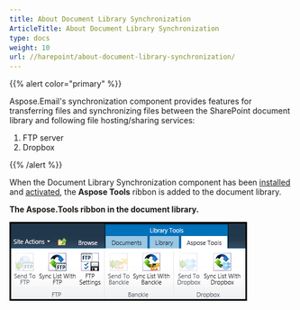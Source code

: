 ```yaml
---
title: About Document Library Synchronization
ArticleTitle: About Document Library Synchronization
type: docs
weight: 10
url: //harepoint/about-document-library-synchronization/
---
```



{{% alert color="primary" %}} 

Aspose.Email's synchronization component provides features for transferring files and synchronizing files between the SharePoint document library and following file hosting/sharing services:

1. FTP server
1. Dropbox

{{% /alert %}} 

When the Document Library Synchronization component has been [installed](/email/sharepoint/installing-aspose-email-for-/sharepoint/) and [activated](/email/sharepoint/activation-and-de-activation-after-installation/), the **Aspose Tools** ribbon is added to the document library. 

**The Aspose.Tools ribbon in the document library.** 

![todo:image_alt_text](about-document-library-synchronization_1.png)
